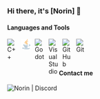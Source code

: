 ### Hi there, it's [Norin] 👋


#### Languages and Tools

<img align="left" width="24px" style="padding-left: 0px" alt="C++" src="https://upload.wikimedia.org/wikipedia/commons/1/18/ISO_C%2B%2B_Logo.svg" />

[<img align="left" width="24px" style="padding-left: 8px"  alt="Java" src="https://raw.githubusercontent.com/ItsNorin/ItsNorin/fbc6b9a7d55f3914a363734f462a640d0cdb1bcf/Java_programming_language_logo.svg" />](https://www.java.com/en/)

[<img align="left" width="24px" style="padding-left: 8px"  alt="Godot" src="https://upload.wikimedia.org/wikipedia/commons/6/6a/Godot_icon.svg" />](https://godotengine.org/)

[<img align="left" width="24px" style="padding-left: 8px"  alt="Visual Studio" src="https://upload.wikimedia.org/wikipedia/commons/5/59/Visual_Studio_Icon_2019.svg" />](https://visualstudio.microsoft.com/)

[<img align="left" width="24px" style="padding-left: 8px"  alt="GitHub" src="https://upload.wikimedia.org/wikipedia/commons/9/91/Octicons-mark-github.svg" />](https://github.com/ItsNorin)

[<img align="left" width="24px" style="padding-left: 8px"  alt="Git" src="https://upload.wikimedia.org/wikipedia/commons/3/3f/Git_icon.svg" />](https://git-scm.com/)

<br/>
<br/>
<br/>

#### Contact me

[<img align="left" alt="Norin | Discord" height="48px" src="https://discord.com/assets/e4923594e694a21542a489471ecffa50.svg" />](https://dsc.bio/itsnorin)
